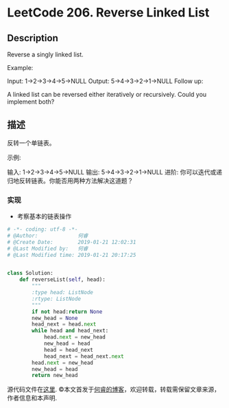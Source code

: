 # LeetCode 206. Reverse Linked List

## Description

Reverse a singly linked list.

Example:

Input: 1->2->3->4->5->NULL
Output: 5->4->3->2->1->NULL
Follow up:

A linked list can be reversed either iteratively or recursively. Could you implement both?

## 描述

反转一个单链表。

示例:

输入: 1->2->3->4->5->NULL
输出: 5->4->3->2->1->NULL
进阶:
你可以迭代或递归地反转链表。你能否用两种方法解决这道题？

### 实现

* 考察基本的链表操作

```python
# -*- coding: utf-8 -*-
# @Author:             何睿
# @Create Date:        2019-01-21 12:02:31
# @Last Modified by:   何睿
# @Last Modified time: 2019-01-21 20:17:25


class Solution:
    def reverseList(self, head):
        """
        :type head: ListNode
        :rtype: ListNode
        """
        if not head:return None
        new_head = None
        head_next = head.next
        while head and head_next:
            head.next = new_head
            new_head = head
            head = head_next
            head_next = head_next.next
        head.next = new_head
        new_head = head
        return new_head
```

源代码文件在[这里](https://github.com/ruicore/Algorithm/blob/master/Leetcode/2019-01-21-206-Reverse-Linked-List.py).
©本文首发于[何睿的博客](https://www.ruicore.cn/leetcode-206-reverse-linked-list/)，欢迎转载，转载需保留文章来源，作者信息和本声明.
